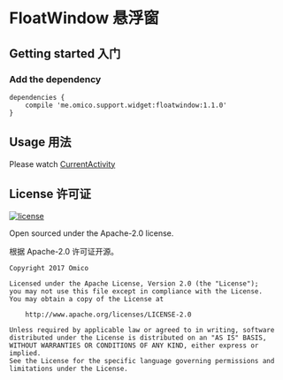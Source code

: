 # FloatWindow 悬浮窗

## Getting started 入门

### Add the dependency

```
dependencies {
    compile 'me.omico.support.widget:floatwindow:1.1.0'
}
```

## Usage 用法

Please watch [CurrentActivity](https://github.com/Omico/CurrentActivity)

## License 许可证

[![license](https://img.shields.io/github/license/Omico/FloatWindow.svg?style=flat-square)](https://github.com/Omico/FloatWindow/blob/master/LICENSE)

Open sourced under the Apache-2.0 license.

根据 Apache-2.0 许可证开源。

```
Copyright 2017 Omico

Licensed under the Apache License, Version 2.0 (the "License");
you may not use this file except in compliance with the License.
You may obtain a copy of the License at

    http://www.apache.org/licenses/LICENSE-2.0

Unless required by applicable law or agreed to in writing, software
distributed under the License is distributed on an "AS IS" BASIS,
WITHOUT WARRANTIES OR CONDITIONS OF ANY KIND, either express or implied.
See the License for the specific language governing permissions and
limitations under the License.
```
